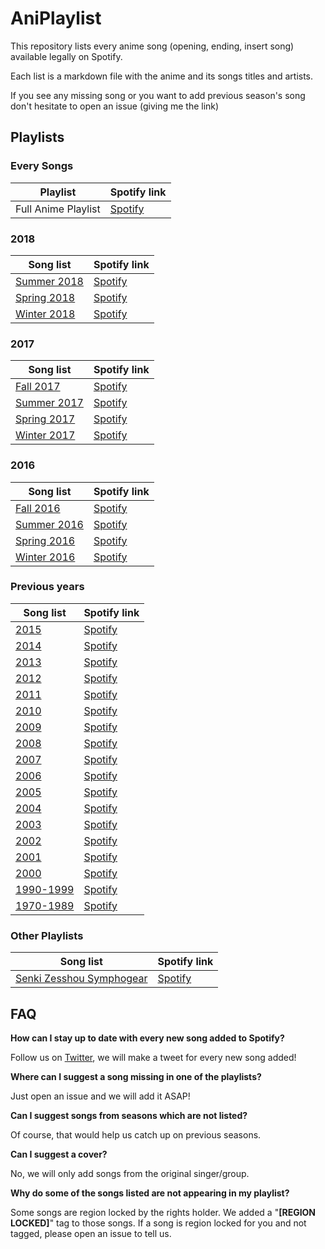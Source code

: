 # AniPlaylist

This repository lists every anime song (opening, ending, insert song) available legally on Spotify. 

Each list is a markdown file with the anime and its songs titles and artists.

If you see any missing song or you want to add previous season's song don't hesitate to open an issue (giving me the link)

## Playlists

### Every Songs

| Playlist  | Spotify link |
| ---------- | ------------ |
| Full Anime Playlist | [Spotify](https://open.spotify.com/user/fz230568w0ccmom2dg3zvxq1h/playlist/0Bzo4KDACIspridcjsNXkA?si=V92SEbfxT6iwCVy3WOQijg) |


### 2018
| Song list  | Spotify link |
| ---------- | ------------ |
| [Summer 2018](2018/03-summer-2018.md) | [Spotify](https://open.spotify.com/user/fz230568w0ccmom2dg3zvxq1h/playlist/3NNKsuuPHMF2HGZsT10M6y) |
| [Spring 2018](2018/02-spring-2018.md) | [Spotify](https://open.spotify.com/user/fz230568w0ccmom2dg3zvxq1h/playlist/3sfN5Q4d0EJj7LrIhp0Fpx) |
| [Winter 2018](2018/01-winter-2018.md) | [Spotify](https://open.spotify.com/user/fz230568w0ccmom2dg3zvxq1h/playlist/5IZtmxmFIX0Ml3ONhOSeXK) |

### 2017
| Song list  | Spotify link |
| ---------- | ------------ |
| [Fall 2017](2017/04-fall-2017.md) | [Spotify](https://open.spotify.com/user/fz230568w0ccmom2dg3zvxq1h/playlist/1zK9Fji4tXSVuzhjpcCF1Y) | 
| [Summer 2017](2017/03-summer-2017.md) | [Spotify](https://open.spotify.com/user/fz230568w0ccmom2dg3zvxq1h/playlist/6z5sf94CtFgHFLgzM4Zuci) | 
| [Spring 2017](2017/02-spring-2017.md) | [Spotify](https://open.spotify.com/user/fz230568w0ccmom2dg3zvxq1h/playlist/7gp98FtFQ5jr4uv1GDj4L1) | 
| [Winter 2017](2017/01-winter-2017.md) | [Spotify](https://open.spotify.com/user/fz230568w0ccmom2dg3zvxq1h/playlist/6o2jjsEGMEVA07lTOZ9I3P) | 

### 2016

| Song list  | Spotify link |
| ---------- | ------------ |
| [Fall 2016](2016/04-fall-2016.md) | [Spotify](https://open.spotify.com/user/fz230568w0ccmom2dg3zvxq1h/playlist/0zDe7p2LbbLMRtCJu9tnFI) |
| [Summer 2016](2016/03-summer-2016.md)  | [Spotify](https://open.spotify.com/user/fz230568w0ccmom2dg3zvxq1h/playlist/377p4Nxg25TJUxuI1nvjsB) |
| [Spring 2016](2016/02-spring-2016.md)  | [Spotify](https://open.spotify.com/user/fz230568w0ccmom2dg3zvxq1h/playlist/0f3DlkFQ3xYT6gf1sQnMH0) |
| [Winter 2016](2016/01-winter-2016.md)  | [Spotify](https://open.spotify.com/user/fz230568w0ccmom2dg3zvxq1h/playlist/5BitUwdvLSUkao8ebAccer) |

### Previous years

| Song list  | Spotify link |
| ---------- | ------------ |
| [2015](2015/2015.md)  | [Spotify](https://open.spotify.com/user/fz230568w0ccmom2dg3zvxq1h/playlist/6P8tZuYo14YFOIDBEF1cgC) |
| [2014](2014/2014.md)  | [Spotify](https://open.spotify.com/user/fz230568w0ccmom2dg3zvxq1h/playlist/2PzPE0RWIMVBEyGSYLCALZ) |
| [2013](2013/2013.md)  | [Spotify](https://open.spotify.com/user/fz230568w0ccmom2dg3zvxq1h/playlist/3kA3G7inbL2qeNqw6hkfsA) |
| [2012](2012/2012.md)  | [Spotify](https://open.spotify.com/user/fz230568w0ccmom2dg3zvxq1h/playlist/5l5Cll6B2hI4TKrB7k3ujv) |
| [2011](2011/2011.md)  | [Spotify](https://open.spotify.com/user/fz230568w0ccmom2dg3zvxq1h/playlist/1Dak9MxmVd5zJVJQrlNQBS) |
| [2010](2010/2010.md)  | [Spotify](https://open.spotify.com/user/fz230568w0ccmom2dg3zvxq1h/playlist/3lWKoqSb4yyj6xYeDoyAUn) |
| [2009](2009/2009.md)  | [Spotify](https://open.spotify.com/user/fz230568w0ccmom2dg3zvxq1h/playlist/5AKRPdH6o47d268v7KAlAO) |
| [2008](2008/2008.md)  | [Spotify](https://open.spotify.com/user/fz230568w0ccmom2dg3zvxq1h/playlist/6KeF5KzNevmQVRYuxRosRP) |
| [2007](2007/2007.md)  | [Spotify](https://open.spotify.com/user/fz230568w0ccmom2dg3zvxq1h/playlist/40NmtYQuqz21GlFOCBGnhR) |
| [2006](2006/2006.md)  | [Spotify](https://open.spotify.com/user/fz230568w0ccmom2dg3zvxq1h/playlist/4GHCCtCHrARlsjc36W951g) |
| [2005](2005/2005.md)  | [Spotify](https://open.spotify.com/user/fz230568w0ccmom2dg3zvxq1h/playlist/23DJFfXpIU4Ica9194SN6f) |
| [2004](2004/2004.md)  | [Spotify](https://open.spotify.com/user/fz230568w0ccmom2dg3zvxq1h/playlist/1IgTDKX3WqZFJavret9PRD) |
| [2003](2003/2003.md)  | [Spotify](https://open.spotify.com/user/fz230568w0ccmom2dg3zvxq1h/playlist/4CJB7bfYw6EpeY8F5yJvPI) |
| [2002](2002/2002.md)  | [Spotify](https://open.spotify.com/user/fz230568w0ccmom2dg3zvxq1h/playlist/6dEJ2qGx3vVfUFwfUS5kyk) |
| [2001](2001/2001.md)  | [Spotify](https://open.spotify.com/user/fz230568w0ccmom2dg3zvxq1h/playlist/2rv2ND7fCOjv8X6Dx6bWaQ) |
| [2000](2000/2000.md)  | [Spotify](https://open.spotify.com/user/fz230568w0ccmom2dg3zvxq1h/playlist/61eSQoHdiwe46DHBxyY8cM) |
| [1990-1999](1990-1999/1990-1999.md) | [Spotify](https://open.spotify.com/user/fz230568w0ccmom2dg3zvxq1h/playlist/3wwteFRGNiBEDYYgKLZdQC) |
| [1970-1989](1970-1989/1970-1989.md) | [Spotify](https://open.spotify.com/user/fz230568w0ccmom2dg3zvxq1h/playlist/6sYDCCSNTd6og2oLvefJwA) |

### Other Playlists

| Song list  | Spotify link |
| ---------- | ------------ |
| [Senki Zesshou Symphogear](anime/symphogear.md) | [Spotify](https://open.spotify.com/user/fz230568w0ccmom2dg3zvxq1h/playlist/2zpANzeHf3b9UPwevqhRGD) |


## FAQ 

**How can I stay up to date with every new song added to Spotify?**

Follow us on [Twitter](https://twitter.com/AniPlaylist), we will make a tweet for every new song added!

**Where can I suggest a song missing in one of the playlists?**

Just open an issue and we will add it ASAP!

**Can I suggest songs from seasons which are not listed?**

Of course, that would help us catch up on previous seasons.

**Can I suggest a cover?**

No, we will only add songs from the original singer/group.

**Why do some of the songs listed are not appearing in my playlist?**

Some songs are region locked by the rights holder. We added a "**[REGION LOCKED]**" tag to those songs.
If a song is region locked for you and not tagged, please open an issue to tell us.